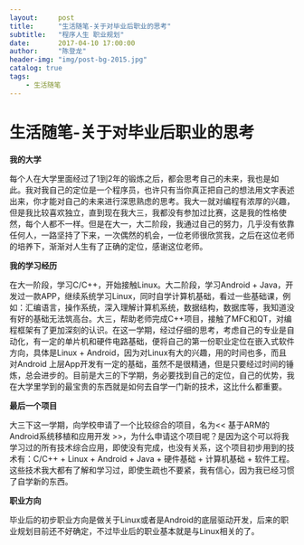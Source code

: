 ```yaml
---
layout:     post
title:      "生活随笔-关于对毕业后职业的思考"
subtitle:   "程序人生 职业规划"
date:       2017-04-10 17:00:00
author:     "陈登龙"
header-img: "img/post-bg-2015.jpg"
catalog: true
tags:
    - 生活随笔
---
```


# 生活随笔-关于对毕业后职业的思考

**我的大学**

每个人在大学里面经过了1到2年的锻炼之后，都会思考自己的未来，我也是如此。我对我自己的定位是一个程序员，也许只有当你真正把自己的想法用文字表述出来，你才能对自己的未来进行深思熟虑的思考。我大一就对编程有浓厚的兴趣，但是我比较喜欢独立，直到现在我大三，我都没有参加过比赛，这是我的性格使然，每个人都不一样。但是在大一，大二阶段，我通过自己的努力，几乎没有依靠任何人，一路坚持了下来，一次偶然的机会，一位老师很欣赏我，之后在这位老师的培养下，渐渐对人生有了正确的定位，感谢这位老师。

**我的学习经历**

在大一阶段，学习C/C++，开始接触Linux。大二阶段，学习Android + Java，开发过一款APP，继续系统学习Linux，同时自学计算机基础，看过一些基础课，例如：汇编语言，操作系统，深入理解计算机系统，数据结构，数据库等，我知道没有好的基础无法筑高台。大三，帮助老师完成C++项目，接触了MFC和QT，对编程框架有了更加深刻的认识。在这一学期，经过仔细的思考，考虑自己的专业是自动化，有一定的单片机和硬件电路基础，便将自己的第一份职业定位在嵌入式软件方向，具体是Linux + Android，因为对Linux有大的兴趣，用的时间也多，而且对Android 上层App开发有一定的基础，虽然不是很精通，但是只要经过时间的锤炼，总会进步的。目前是大三的下学期，务必要找到自己的定位，自己的优势，我在大学里学到的最宝贵的东西就是如何去自学一门新的技术，这比什么都重要。

**最后一个项目**

大三下这一学期，向学校申请了一个比较综合的项目，名为<< 基于ARM的Android系统移植和应用开发 >>，为什么申请这个项目呢？是因为这个可以将我学习过的所有技术综合应用，即使没有完成，也没有关系，这个项目初步用到的技术有：C/C++ + Linux + Android + Java + 硬件基础 + 计算机基础  + 软件工程。这些技术我大都有了解和学习过，即使生疏也不要紧，我有信心，因为我已经习惯了自学新的东西。

**职业方向**

毕业后的初步职业方向是做关于Linux或者是Android的底层驱动开发，后来的职业规划目前还不好确定，不过毕业后的职业基本就是与Linux相关的了。
